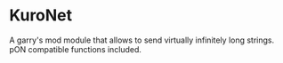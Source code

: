 # KuroNet
A garry's mod module that allows to send virtually infinitely long strings. pON compatible functions included.
